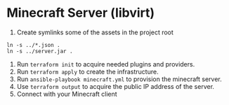 # Minecraft Server (libvirt)

1. Create symlinks some of the assets in the project root
```
ln -s ../*.json .
ln -s ../server.jar .
```
1. Run `terraform init` to acquire needed plugins and providers.
1. Run `terraform apply` to create the infrastructure.
1. Run `ansible-playbook minecraft.yml` to provision the minecraft server.
1. Use `terraform output` to acquire the public IP address of the server.
1. Connect with your Minecraft client

